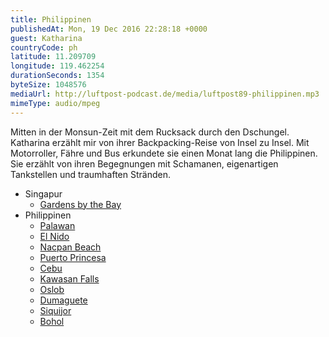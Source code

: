 ```yaml
---
title: Philippinen
publishedAt: Mon, 19 Dec 2016 22:28:18 +0000
guest: Katharina
countryCode: ph
latitude: 11.209709
longitude: 119.462254
durationSeconds: 1354
byteSize: 1048576 
mediaUrl: http://luftpost-podcast.de/media/luftpost89-philippinen.mp3
mimeType: audio/mpeg
---
```


Mitten in der Monsun-Zeit mit dem Rucksack durch den Dschungel. Katharina erzählt mir von ihrer Backpacking-Reise von Insel zu Insel. Mit Motorroller, Fähre und Bus erkundete sie einen Monat lang die Philippinen. Sie erzählt von ihren Begegnungen mit Schamanen, eigenartigen Tankstellen und traumhaften Stränden. 
* Singapur  
   * [Gardens by the Bay](https://de.wikipedia.org/wiki/Gardens%5Fby%5Fthe%5FBay)
* Philippinen  
   * [Palawan](https://de.wikipedia.org/wiki/Palawan)  
   * [El Nido](https://de.wikipedia.org/wiki/El%5FNido)  
   * [Nacpan Beach](https://www.tripadvisor.com/Attraction%5FReview-g294256-d4227525-Reviews-Nacpan%5FBeach-El%5FNido%5FPalawan%5FIsland%5FPalawan%5FProvince%5FMimaropa.html)  
   * [Puerto Princesa](https://de.wikipedia.org/wiki/Puerto%5FPrincesa)  
   * [Cebu](https://de.wikipedia.org/wiki/Cebu)  
   * [Kawasan Falls](https://www.tripadvisor.com/Attraction%5FReview-g663539-d1076866-Reviews-Kawasan%5FFalls-Moalboal%5FCebu%5FIsland%5FVisayas.html)  
   * [Oslob](https://de.wikipedia.org/wiki/Oslob)  
   * [Dumaguete](https://de.wikipedia.org/wiki/Dumaguete%5FCity)  
   * [Siquijor](https://de.wikipedia.org/wiki/Siquijor)  
   * [Bohol](https://de.wikipedia.org/wiki/Bohol)
